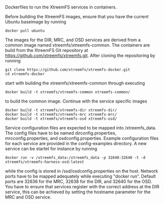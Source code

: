 Dockerfiles to run the XtreemFS services in containers.

Before building the XtreemFS images, ensure that you have the current Ubuntu
baseimage by running

```
docker pull ubuntu
```

The images for the DIR, MRC, and OSD services are derived from a common image
named xtreemfs/xtreemfs-common. The containers are build from the XtreemFS Git
repository at https://github.com/xtreemfs/xtreemfs.git. After cloning the
repositoring by running

```
git clone https://github.com/xtreemfs/xtreemfs-docker.git
cd xtreemfs-docker
```

start with building the xtreemfs/xtreemfs-common through executing

```
docker build -t xtreemfs/xtreemfs-common xtreemfs-common/
```

to build the common image. Continue with the service specific images

```
docker build -t xtreemfs/xtreemfs-dir xtreemfs-dir/
docker build -t xtreemfs/xtreemfs-mrc xtreemfs-mrc/
docker build -t xtreemfs/xtreemfs-osd xtreemfs-osd/
```

Service configuration files are expected to be mapped into /xtreemfs_data. The
config files have to be named dirconfig.properties, mrcconfig.properties,
and osdconfig.properties. Example configuration files for each service are
provided in the config-examples directory. A new service can be startet for
instance by running

``` 
docker run -v /xtreemfs_data:/xtreemfs_data -p 32640:32640 -t -d xtreemfs/xtreemfs-harness-osd:latest
```

while the config is stored in /ssd/osdconfig.properties on the host. Network
ports have to be mapped adequately while executing "docker run". Default ports
are 32636 for the MRC, 32638 for the DIR, and 32640 for the OSD. You have to
ensure that services register with the correct address at the DIR service, this
can be achieved by setting the hostname parameter for the MRC and OSD service.
